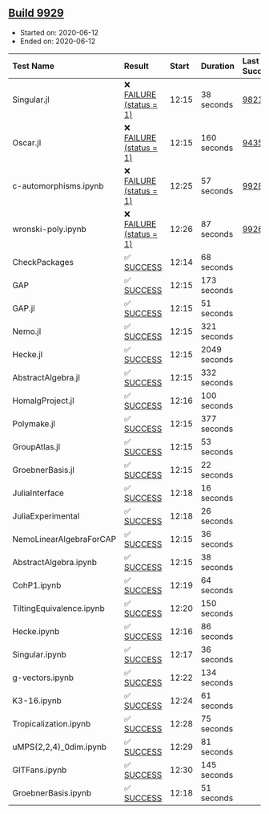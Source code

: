 ## [Build 9929](https://oscarci.mathematik.uni-kl.de/job/oscar/9929/)

* Started on: 2020-06-12
* Ended on: 2020-06-12

| Test Name    | Result | Start | Duration | Last Success | First Failure |
|:-------------|:-------|:------|:---------|:-------------|:--------------|
| Singular.jl | ❌ [FAILURE (status = 1)](https://oscarci.mathematik.uni-kl.de/job/oscar/9929/artifact/logs/build-9929/Singular.jl.log) | 12:15 | 38 seconds | [9821](https://oscarci.mathematik.uni-kl.de/job/oscar/9821/) | [9822](https://oscarci.mathematik.uni-kl.de/job/oscar/9822/) |
| Oscar.jl | ❌ [FAILURE (status = 1)](https://oscarci.mathematik.uni-kl.de/job/oscar/9929/artifact/logs/build-9929/Oscar.jl.log) | 12:15 | 160 seconds | [9435](https://oscarci.mathematik.uni-kl.de/job/oscar/9435/) | [9436](https://oscarci.mathematik.uni-kl.de/job/oscar/9436/) |
| c-automorphisms.ipynb | ❌ [FAILURE (status = 1)](https://oscarci.mathematik.uni-kl.de/job/oscar/9929/artifact/logs/build-9929/c-automorphisms.ipynb.log) | 12:25 | 57 seconds | [9928](https://oscarci.mathematik.uni-kl.de/job/oscar/9928/) | [9929](https://oscarci.mathematik.uni-kl.de/job/oscar/9929/) |
| wronski-poly.ipynb | ❌ [FAILURE (status = 1)](https://oscarci.mathematik.uni-kl.de/job/oscar/9929/artifact/logs/build-9929/wronski-poly.ipynb.log) | 12:26 | 87 seconds | [9926](https://oscarci.mathematik.uni-kl.de/job/oscar/9926/) | [9927](https://oscarci.mathematik.uni-kl.de/job/oscar/9927/) |
| CheckPackages | ✅ [SUCCESS](https://oscarci.mathematik.uni-kl.de/job/oscar/9929/artifact/logs/build-9929/CheckPackages.log) | 12:14 | 68 seconds |  |  |
| GAP | ✅ [SUCCESS](https://oscarci.mathematik.uni-kl.de/job/oscar/9929/artifact/logs/build-9929/GAP.log) | 12:15 | 173 seconds |  |  |
| GAP.jl | ✅ [SUCCESS](https://oscarci.mathematik.uni-kl.de/job/oscar/9929/artifact/logs/build-9929/GAP.jl.log) | 12:15 | 51 seconds |  |  |
| Nemo.jl | ✅ [SUCCESS](https://oscarci.mathematik.uni-kl.de/job/oscar/9929/artifact/logs/build-9929/Nemo.jl.log) | 12:15 | 321 seconds |  |  |
| Hecke.jl | ✅ [SUCCESS](https://oscarci.mathematik.uni-kl.de/job/oscar/9929/artifact/logs/build-9929/Hecke.jl.log) | 12:15 | 2049 seconds |  |  |
| AbstractAlgebra.jl | ✅ [SUCCESS](https://oscarci.mathematik.uni-kl.de/job/oscar/9929/artifact/logs/build-9929/AbstractAlgebra.jl.log) | 12:15 | 332 seconds |  |  |
| HomalgProject.jl | ✅ [SUCCESS](https://oscarci.mathematik.uni-kl.de/job/oscar/9929/artifact/logs/build-9929/HomalgProject.jl.log) | 12:16 | 100 seconds |  |  |
| Polymake.jl | ✅ [SUCCESS](https://oscarci.mathematik.uni-kl.de/job/oscar/9929/artifact/logs/build-9929/Polymake.jl.log) | 12:15 | 377 seconds |  |  |
| GroupAtlas.jl | ✅ [SUCCESS](https://oscarci.mathematik.uni-kl.de/job/oscar/9929/artifact/logs/build-9929/GroupAtlas.jl.log) | 12:15 | 53 seconds |  |  |
| GroebnerBasis.jl | ✅ [SUCCESS](https://oscarci.mathematik.uni-kl.de/job/oscar/9929/artifact/logs/build-9929/GroebnerBasis.jl.log) | 12:15 | 22 seconds |  |  |
| JuliaInterface | ✅ [SUCCESS](https://oscarci.mathematik.uni-kl.de/job/oscar/9929/artifact/logs/build-9929/JuliaInterface.log) | 12:18 | 16 seconds |  |  |
| JuliaExperimental | ✅ [SUCCESS](https://oscarci.mathematik.uni-kl.de/job/oscar/9929/artifact/logs/build-9929/JuliaExperimental.log) | 12:18 | 26 seconds |  |  |
| NemoLinearAlgebraForCAP | ✅ [SUCCESS](https://oscarci.mathematik.uni-kl.de/job/oscar/9929/artifact/logs/build-9929/NemoLinearAlgebraForCAP.log) | 12:15 | 36 seconds |  |  |
| AbstractAlgebra.ipynb | ✅ [SUCCESS](https://oscarci.mathematik.uni-kl.de/job/oscar/9929/artifact/logs/build-9929/AbstractAlgebra.ipynb.log) | 12:15 | 38 seconds |  |  |
| CohP1.ipynb | ✅ [SUCCESS](https://oscarci.mathematik.uni-kl.de/job/oscar/9929/artifact/logs/build-9929/CohP1.ipynb.log) | 12:19 | 64 seconds |  |  |
| TiltingEquivalence.ipynb | ✅ [SUCCESS](https://oscarci.mathematik.uni-kl.de/job/oscar/9929/artifact/logs/build-9929/TiltingEquivalence.ipynb.log) | 12:20 | 150 seconds |  |  |
| Hecke.ipynb | ✅ [SUCCESS](https://oscarci.mathematik.uni-kl.de/job/oscar/9929/artifact/logs/build-9929/Hecke.ipynb.log) | 12:16 | 86 seconds |  |  |
| Singular.ipynb | ✅ [SUCCESS](https://oscarci.mathematik.uni-kl.de/job/oscar/9929/artifact/logs/build-9929/Singular.ipynb.log) | 12:17 | 36 seconds |  |  |
| g-vectors.ipynb | ✅ [SUCCESS](https://oscarci.mathematik.uni-kl.de/job/oscar/9929/artifact/logs/build-9929/g-vectors.ipynb.log) | 12:22 | 134 seconds |  |  |
| K3-16.ipynb | ✅ [SUCCESS](https://oscarci.mathematik.uni-kl.de/job/oscar/9929/artifact/logs/build-9929/K3-16.ipynb.log) | 12:24 | 61 seconds |  |  |
| Tropicalization.ipynb | ✅ [SUCCESS](https://oscarci.mathematik.uni-kl.de/job/oscar/9929/artifact/logs/build-9929/Tropicalization.ipynb.log) | 12:28 | 75 seconds |  |  |
| uMPS(2,2,4)_0dim.ipynb | ✅ [SUCCESS](https://oscarci.mathematik.uni-kl.de/job/oscar/9929/artifact/logs/build-9929/uMPS-2-2-4-_0dim.ipynb.log) | 12:29 | 81 seconds |  |  |
| GITFans.ipynb | ✅ [SUCCESS](https://oscarci.mathematik.uni-kl.de/job/oscar/9929/artifact/logs/build-9929/GITFans.ipynb.log) | 12:30 | 145 seconds |  |  |
| GroebnerBasis.ipynb | ✅ [SUCCESS](https://oscarci.mathematik.uni-kl.de/job/oscar/9929/artifact/logs/build-9929/GroebnerBasis.ipynb.log) | 12:18 | 51 seconds |  |  |
